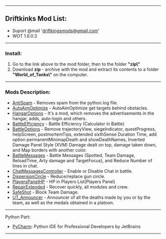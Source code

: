﻿---------------------------------------------
**Driftkinks Mod List:**
---------------------------------------------
 - Suport @mail 'driftkingsmods@gmail.com'
 - WOT 1.6.0.3
 --------------------------------------------
### Install:
1. Go to the link above to the mod folder, then to the folder **"zip\\"**
2. Download **zip** - archive with the mod and extract its contents to a folder **"World_of_Tanks\\"** on the computer.
 --------------------------------------------

### Mods Description:
* [AntiSpam][] - Removes spam from the python.log file.
* [AutoAimOptimize][] - AutoAimOptimize get targets behind obstacles.
* [HangarOptions][] - It's a mod, which removes the advertisements in the hangar, adds, auto-login and others.
* [BattleEfficiency][] - Battle Efficiency (Calculator in Battle)
* [BattleOptions][] - Remove trajectoryView, siegeIndicator, questProgress, helpScreen, postmortemTips,
  extended sixthSense Duration Time,  add option permanentMinimapDeath and showDeathNames,
   Inverted Damage Panel Style (XVM) Damage dealt on top, damage taken down, and Map borders with another color.
* [BattleMessages][] - Battle Messages (Spotted, Team Damage, ReloadTime, Arty damage and TargetFocus), and Reduce Number of lines in chat.
* [ChatMessagesController][] - Enable or Disable Chat in battle.
* [DispersionCircle][] - Reduce/replace gun circle.
* [PlayersPanelHP][] - HP in Players List(Players Panel)
* [RepairExtended][] - Recover quickly, all modules and crew.
* [SafeShot][] - Block Team Damage.
* [UT_Announcer][] - Announcer of all the deaths made by you or by the team, as well as the medals obtained in a platoon.


[AntiSpam]:./AntiSpam/
[AutoAimOptimize]:./AutoAimOptimize/
[HangarOptions]:./HangarOptions/
[BattleEfficiency]: ./BattleEfficiency/
[BattleOptions]: ./BattleOptions/
[BattleMessages]: ./BattleMessages/
[ChatMessagesController]:./ChatMessagesController/
[DispersionCircle]:./DispersionCircle/
[PlayersPanelHP]:./PlayersPanelHP/
[RepairExtended]:./RepairExtended/
[SafeShot]: ./SafeShot/
[UT_Announcer]:./UT_Announcer/

--------------------------------------------
Python Part:
* [PyCharm](https://www.jetbrains.com/pycharm/): Python IDE for Professional Developers by JetBrains 
--------------------------------------------